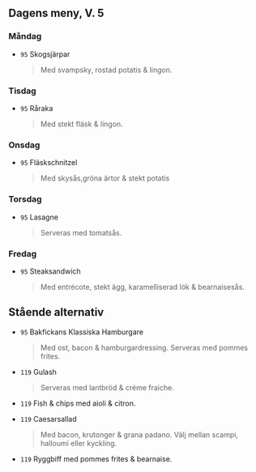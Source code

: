 ## Dagens meny, V. 5

### Måndag

* `95` Skogsjärpar 
  > Med svampsky, rostad potatis & lingon.

### Tisdag

* `95` Råraka 
  > Med stekt fläsk & lingon.

### Onsdag

* `95` Fläskschnitzel  
  > Med skysås,gröna ärtor & stekt potatis

### Torsdag

* `95` Lasagne
  > Serveras med tomatsås.

### Fredag

* `95` Steaksandwich
  > Med entrécote, stekt ägg, karamelliserad lök & bearnaisesås.


## Stående alternativ

* `95` Bakfickans Klassiska Hamburgare
  > Med ost, bacon & hamburgardressing. Serveras med pommes frites.

* `119` Gulash 
  > Serveras med lantbröd & créme fraiche.

* `119` Fish & chips med aioli & citron.
  

* `119` Caesarsallad
  > Med bacon, krutonger & grana padano. Välj mellan scampi, halloumi eller kyckling.
  
* `119` Ryggbiff med pommes frites & bearnaise.
  

